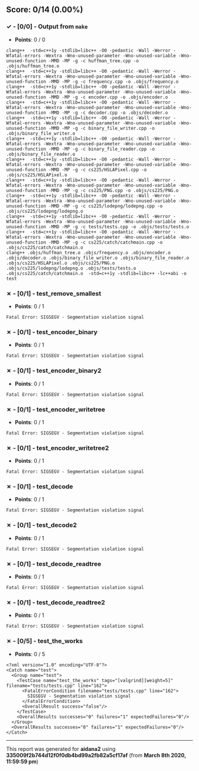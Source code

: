 


## Score: 0/14 (0.00%)


### ✓ - [0/0] - Output from `make`

- **Points**: 0 / 0


```
clang++  -std=c++1y -stdlib=libc++ -O0 -pedantic -Wall -Werror -Wfatal-errors -Wextra -Wno-unused-parameter -Wno-unused-variable -Wno-unused-function -MMD -MP -g -c huffman_tree.cpp -o .objs/huffman_tree.o
clang++  -std=c++1y -stdlib=libc++ -O0 -pedantic -Wall -Werror -Wfatal-errors -Wextra -Wno-unused-parameter -Wno-unused-variable -Wno-unused-function -MMD -MP -g -c frequency.cpp -o .objs/frequency.o
clang++  -std=c++1y -stdlib=libc++ -O0 -pedantic -Wall -Werror -Wfatal-errors -Wextra -Wno-unused-parameter -Wno-unused-variable -Wno-unused-function -MMD -MP -g -c encoder.cpp -o .objs/encoder.o
clang++  -std=c++1y -stdlib=libc++ -O0 -pedantic -Wall -Werror -Wfatal-errors -Wextra -Wno-unused-parameter -Wno-unused-variable -Wno-unused-function -MMD -MP -g -c decoder.cpp -o .objs/decoder.o
clang++  -std=c++1y -stdlib=libc++ -O0 -pedantic -Wall -Werror -Wfatal-errors -Wextra -Wno-unused-parameter -Wno-unused-variable -Wno-unused-function -MMD -MP -g -c binary_file_writer.cpp -o .objs/binary_file_writer.o
clang++  -std=c++1y -stdlib=libc++ -O0 -pedantic -Wall -Werror -Wfatal-errors -Wextra -Wno-unused-parameter -Wno-unused-variable -Wno-unused-function -MMD -MP -g -c binary_file_reader.cpp -o .objs/binary_file_reader.o
clang++  -std=c++1y -stdlib=libc++ -O0 -pedantic -Wall -Werror -Wfatal-errors -Wextra -Wno-unused-parameter -Wno-unused-variable -Wno-unused-function -MMD -MP -g -c cs225/HSLAPixel.cpp -o .objs/cs225/HSLAPixel.o
clang++  -std=c++1y -stdlib=libc++ -O0 -pedantic -Wall -Werror -Wfatal-errors -Wextra -Wno-unused-parameter -Wno-unused-variable -Wno-unused-function -MMD -MP -g -c cs225/PNG.cpp -o .objs/cs225/PNG.o
clang++  -std=c++1y -stdlib=libc++ -O0 -pedantic -Wall -Werror -Wfatal-errors -Wextra -Wno-unused-parameter -Wno-unused-variable -Wno-unused-function -MMD -MP -g -c cs225/lodepng/lodepng.cpp -o .objs/cs225/lodepng/lodepng.o
clang++  -std=c++1y -stdlib=libc++ -O0 -pedantic -Wall -Werror -Wfatal-errors -Wextra -Wno-unused-parameter -Wno-unused-variable -Wno-unused-function -MMD -MP -g -c tests/tests.cpp -o .objs/tests/tests.o
clang++  -std=c++1y -stdlib=libc++ -O0 -pedantic -Wall -Werror -Wfatal-errors -Wextra -Wno-unused-parameter -Wno-unused-variable -Wno-unused-function -MMD -MP -g -c cs225/catch/catchmain.cpp -o .objs/cs225/catch/catchmain.o
clang++ .objs/huffman_tree.o .objs/frequency.o .objs/encoder.o .objs/decoder.o .objs/binary_file_writer.o .objs/binary_file_reader.o .objs/cs225/HSLAPixel.o .objs/cs225/PNG.o .objs/cs225/lodepng/lodepng.o .objs/tests/tests.o .objs/cs225/catch/catchmain.o  -std=c++1y -stdlib=libc++ -lc++abi -o test

```


### ✗ - [0/1] - test_remove_smallest

- **Points**: 0 / 1


```
Fatal Error: SIGSEGV - Segmentation violation signal
```


### ✗ - [0/1] - test_encoder_binary

- **Points**: 0 / 1


```
Fatal Error: SIGSEGV - Segmentation violation signal
```


### ✗ - [0/1] - test_encoder_binary2

- **Points**: 0 / 1


```
Fatal Error: SIGSEGV - Segmentation violation signal
```


### ✗ - [0/1] - test_encoder_writetree

- **Points**: 0 / 1


```
Fatal Error: SIGSEGV - Segmentation violation signal
```


### ✗ - [0/1] - test_encoder_writetree2

- **Points**: 0 / 1


```
Fatal Error: SIGSEGV - Segmentation violation signal
```


### ✗ - [0/1] - test_decode

- **Points**: 0 / 1


```
Fatal Error: SIGSEGV - Segmentation violation signal
```


### ✗ - [0/1] - test_decode2

- **Points**: 0 / 1


```
Fatal Error: SIGSEGV - Segmentation violation signal
```


### ✗ - [0/1] - test_decode_readtree

- **Points**: 0 / 1


```
Fatal Error: SIGSEGV - Segmentation violation signal
```


### ✗ - [0/1] - test_decode_readtree2

- **Points**: 0 / 1


```
Fatal Error: SIGSEGV - Segmentation violation signal
```


### ✗ - [0/5] - test_the_works

- **Points**: 0 / 5


```
<?xml version="1.0" encoding="UTF-8"?>
<Catch name="test">
  <Group name="test">
    <TestCase name="test_the_works" tags="[valgrind][weight=5]" filename="tests/tests.cpp" line="162">
      <FatalErrorCondition filename="tests/tests.cpp" line="162">
        SIGSEGV - Segmentation violation signal
      </FatalErrorCondition>
      <OverallResult success="false"/>
    </TestCase>
    <OverallResults successes="0" failures="1" expectedFailures="0"/>
  </Group>
  <OverallResults successes="0" failures="1" expectedFailures="0"/>
</Catch>

```


---

This report was generated for **aidana2** using **335009f2b744d12f0f0db4bd99a2fb82a5cf17af** (from **March 8th 2020, 11:59:59 pm**)
